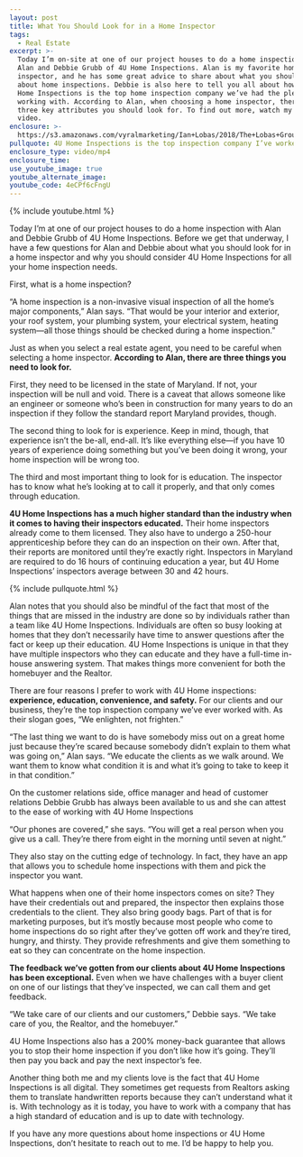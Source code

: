 ```yaml
---
layout: post
title: What You Should Look for in a Home Inspector
tags:
  - Real Estate
excerpt: >-
  Today I’m on-site at one of our project houses to do a home inspection with
  Alan and Debbie Grubb of 4U Home Inspections. Alan is my favorite home
  inspector, and he has some great advice to share about what you should know
  about home inspections. Debbie is also here to tell you all about how why 4U
  Home Inspections is the top home inspection company we’ve had the pleasure of
  working with. According to Alan, when choosing a home inspector, there are
  three key attributes you should look for. To find out more, watch my latest
  video.
enclosure: >-
  https://s3.amazonaws.com/vyralmarketing/Ian+Lobas/2018/The+Lobas+Group-+Tips+for+Getting+a+Great+Home+Inspector.mp4
pullquote: 4U Home Inspections is the top inspection company I’ve worked with.
enclosure_type: video/mp4
enclosure_time:
use_youtube_image: true
youtube_alternate_image:
youtube_code: 4eCPf6cFngU
---
```



{% include youtube.html %}

Today I’m at one of our project houses to do a home inspection with Alan and Debbie Grubb of 4U Home Inspections. Before we get that underway, I have a few questions for Alan and Debbie about what you should look for in a home inspector and why you should consider 4U Home Inspections for all your home inspection needs.

First, what is a home inspection?

“A home inspection is a non-invasive visual inspection of all the home’s major components,” Alan says. “That would be your interior and exterior, your roof system, your plumbing system, your electrical system, heating system—all those things should be checked during a home inspection.”

Just as when you select a real estate agent, you need to be careful when selecting a home inspector. **According to Alan, there are three things you need to look for.**

First, they need to be licensed in the state of Maryland. If not, your inspection will be null and void. There is a caveat that allows someone like an engineer or someone who’s been in construction for many years to do an inspection if they follow the standard report Maryland provides, though.

The second thing to look for is experience. Keep in mind, though, that experience isn’t the be-all, end-all. It’s like everything else—if you have 10 years of experience doing something but you’ve been doing it wrong, your home inspection will be wrong too.

The third and most important thing to look for is education. The inspector has to know what he’s looking at to call it properly, and that only comes through education.

**4U Home Inspections has a much higher standard than the industry when it comes to having their inspectors educated.** Their home inspectors already come to them licensed. They also have to undergo a 250-hour apprenticeship before they can do an inspection on their own. After that, their reports are monitored until they’re exactly right. Inspectors in Maryland are required to do 16 hours of continuing education a year, but 4U Home Inspections’ inspectors average between 30 and 42 hours.

{% include pullquote.html %}

Alan notes that you should also be mindful of the fact that most of the things that are missed in the industry are done so by individuals rather than a team like 4U Home Inspections. Individuals are often so busy looking at homes that they don’t necessarily have time to answer questions after the fact or keep up their education. 4U Home Inspections is unique in that they have multiple inspectors who they can educate and they have a full-time in-house answering system. That makes things more convenient for both the homebuyer and the Realtor.

There are four reasons I prefer to work with 4U Home inspections: **experience, education, convenience, and safety.** For our clients and our business, they’re the top inspection company we’ve ever worked with. As their slogan goes, “We enlighten, not frighten.”

“The last thing we want to do is have somebody miss out on a great home just because they’re scared because somebody didn’t explain to them what was going on,” Alan says. “We educate the clients as we walk around. We want them to know what condition it is and what it’s going to take to keep it in that condition.”

On the customer relations side, office manager and head of customer relations Debbie Grubb has always been available to us and she can attest to the ease of working with 4U Home Inspections

“Our phones are covered,” she says. “You will get a real person when you give us a call. They’re there from eight in the morning until seven at night.”

They also stay on the cutting edge of technology. In fact, they have an app that allows you to schedule home inspections with them and pick the inspector you want.

What happens when one of their home inspectors comes on site? They have their credentials out and prepared, the inspector then explains those credentials to the client. They also bring goody bags. Part of that is for marketing purposes, but it’s mostly because most people who come to home inspections do so right after they’ve gotten off work and they’re tired, hungry, and thirsty. They provide refreshments and give them something to eat so they can concentrate on the home inspection.

**The feedback we’ve gotten from our clients about 4U Home Inspections has been exceptional.** Even when we have challenges with a buyer client on one of our listings that they’ve inspected, we can call them and get feedback.

“We take care of our clients and our customers,” Debbie says. “We take care of you, the Realtor, and the homebuyer.”

4U Home Inspections also has a 200% money-back guarantee that allows you to stop their home inspection if you don’t like how it’s going. They’ll then pay you back and pay the next inspector’s fee.

Another thing both me and my clients love is the fact that 4U Home Inspections is all digital. They sometimes get requests from Realtors asking them to translate handwritten reports because they can’t understand what it is. With technology as it is today, you have to work with a company that has a high standard of education and is up to date with technology.

If you have any more questions about home inspections or 4U Home Inspections, don’t hesitate to reach out to me. I’d be happy to help you.